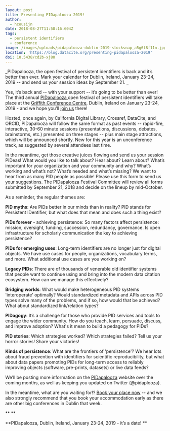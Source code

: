```yaml
---
layout: post
title: Presenting PIDapalooza 2019!
author:
  - hcousijn
date: 2018-08-27T11:58:16.604Z
tags:
  - persistent identifiers
  - conference
image: /images/uploads/pidapalooza-dublin-2019-stocksnap_a5g6t8f11n.jpg
location: 'https://blog.datacite.org/presenting-pidapalooza-2019'
doi: 10.5438/cd2b-xj80
---
```

_PIDapalooza, the open festival of persistent identifiers is back and it’s better than ever. Mark your calendar for Dublin, Ireland, January 23-24, 2019 -- and send us your session ideas by September 21. 
_

Yes, it’s back and -- with your support -- it’s going to be better than ever! The third annual [PIDapalooza ](https://pidapalooza.org/)open festival of persistent identifiers will take place at the [Griffith Conference Centre](https://www.griffith.ie/conference-centre), Dublin, Ireland on January 23-24, 2019 - and we hope you’ll [join us](https://www.eventbrite.com/e/pidapalooza-2019-registration-49295286529) there!

Hosted, once again, by California Digital Library, Crossref, DataCite, and ORCID, PIDapalooza will follow the same format as past events -- rapid-fire, interactive, 30-60 minute sessions (presentations, discussions, debates, brainstorms, etc.) presented on three stages -- plus main stage attractions, which will be announced shortly. New for this year is an unconference track, as suggested by several attendees last time.

In the meantime, get those creative juices flowing and send us your session PIDeas! What would you like to talk about? Hear about? Learn about? What’s important for your organization and your community and why? What’s working and what’s not? What’s needed and what’s missing? We want to hear from as many PID people as possible!  Please use this form to send us your suggestions. The PIDapalooza Festival Committee will review all forms submitted by September 21, 2018 and decide on the lineup by mid-October.

As a reminder, the regular themes are:

**PID myths**: Are PIDs better in our minds than in reality? PID stands for Persistent IDentifier, but what does that mean and does such a thing exist?

**PIDs forever** - achieving persistence: So many factors affect persistence: mission, oversight, funding, succession, redundancy, governance. Is open infrastructure for scholarly communication the key to achieving persistence?

**PIDs for emerging uses**: Long-term identifiers are no longer just for digital objects. We have use cases for people, organizations, vocabulary terms, and more. What additional use cases are you working on?

**Legacy PIDs**: There are of thousands of venerable old identifier systems that people want to continue using and bring into the modern data citation ecosystem. How can we manage this effectively?

**Bridging worlds**: What would make heterogeneous PID systems 'interoperate' optimally? Would standardized metadata and APIs across PID types solve many of the problems, and if so, how would that be achieved? What about standardized link/relation types?

**PIDagogy**: It’s a challenge for those who provide PID services and tools to engage the wider community. How do you teach, learn, persuade, discuss, and improve adoption? What's it mean to build a pedagogy for PIDs?

**PID stories**: Which strategies worked? Which strategies failed? Tell us your horror stories! Share your victories!

**Kinds of persistence**: What are the frontiers of 'persistence'? We hear lots about fraud prevention with identifiers for scientific reproducibility, but what about data papers promoting PIDs for long-term access to reliably improving objects (software, pre-prints, datasets) or live data feeds?

We’ll be posting more information on the [PIDapalooza](https://pidapalooza.org/) website over the coming months, as well as keeping you updated on Twitter (@pidaplooza). 

In the meantime, what are you waiting for!? [Book your place now](https://www.eventbrite.com/e/pidapalooza-2019-registration-49295286529) -- and we also strongly recommend that you book your accommodation early as there are other big conferences in Dublin that week.

\*\*
\*\*

**PIDapalooza, Dublin, Ireland, January 23-24, 2019 - it’s a date!
**
